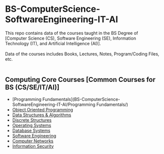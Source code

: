 # BS-ComputerScience-SoftwareEngineering-IT-AI
This repo contains data of the courses taught in the BS Degree of [Computer Science (CS), Software Engineering (SE), Information Technology (IT), and Artificial Intelligence (AI)]. 
<br> <br>
Data of the courses includes Books, Lectures, Notes, Program/Coding Files, etc.
<br><br>
## Computing Core Courses [Common Courses for BS (CS/SE/IT/AI)]

* [Programming Fundamentals](BS-ComputerScience-SoftwareEngineering-IT-AI/Programming Fundamentals/)
* [Object Oriented Programming](BS-ComputerScience-SoftwareEngineering-IT-AI/Object-Oriented-Programming/)
* [Data Structures & Algorithms](BS-ComputerScience-SoftwareEngineering-IT-AI/Data-Structures-Algorithms/)
* [Discrete Structures](BS-ComputerScience-SoftwareEngineering-IT-AI/Discrete-Structures/)
* [Operating Systems](BS-ComputerScience-SoftwareEngineering-IT-AI/Operating-Systems/)
* [Database Systems](BS-ComputerScience-SoftwareEngineering-IT-AI/Database-Systems/)
* [Software Engineering](BS-ComputerScience-SoftwareEngineering-IT-AI/Software-Engineering/)
* [Computer Networks](BS-ComputerScience-SoftwareEngineering-IT-AI/Computer-Networks/)
* [Information Security]()
